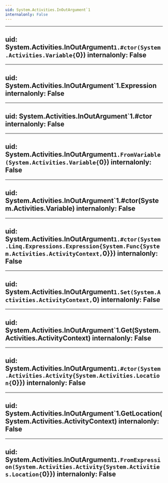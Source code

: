 ```yaml
---
uid: System.Activities.InOutArgument`1
internalonly: False
---
```


---
uid: System.Activities.InOutArgument`1.#ctor(System.Activities.Variable{`0})
internalonly: False
---

---
uid: System.Activities.InOutArgument`1.Expression
internalonly: False
---

---
uid: System.Activities.InOutArgument`1.#ctor
internalonly: False
---

---
uid: System.Activities.InOutArgument`1.FromVariable(System.Activities.Variable{`0})
internalonly: False
---

---
uid: System.Activities.InOutArgument`1.#ctor(System.Activities.Variable)
internalonly: False
---

---
uid: System.Activities.InOutArgument`1.#ctor(System.Linq.Expressions.Expression{System.Func{System.Activities.ActivityContext,`0}})
internalonly: False
---

---
uid: System.Activities.InOutArgument`1.Set(System.Activities.ActivityContext,`0)
internalonly: False
---

---
uid: System.Activities.InOutArgument`1.Get(System.Activities.ActivityContext)
internalonly: False
---

---
uid: System.Activities.InOutArgument`1.#ctor(System.Activities.Activity{System.Activities.Location{`0}})
internalonly: False
---

---
uid: System.Activities.InOutArgument`1.GetLocation(System.Activities.ActivityContext)
internalonly: False
---

---
uid: System.Activities.InOutArgument`1.FromExpression(System.Activities.Activity{System.Activities.Location{`0}})
internalonly: False
---

